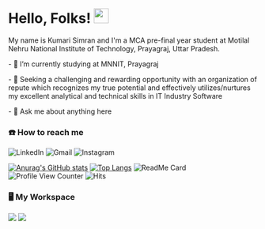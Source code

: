 # Hello, Folks! <img src="https://raw.githubusercontent.com/MartinHeinz/MartinHeinz/master/wave.gif" width="30px">
<p> My name is Kumari Simran and I'm a MCA pre-final year student at Motilal Nehru National Institute of Technology, Prayagraj, Uttar Pradesh. </p>
<p> - 🔭 I’m currently studying at MNNIT, Prayagraj</p>
<p> - 🤔 Seeking a challenging and rewarding opportunity with an organization of repute which recognizes my true potential and effectively
utilizes/nurtures my excellent analytical and technical skills in IT Industry Software </p>
<p> - 💬 Ask me about anything here</p>

<h3>☎️ How to reach me</h3>
<!--<p><b>🔧 Technologies and Tools</b></p> -->

<img alt="LinkedIn" src="https://img.shields.io/badge/linkedin%20-%230077B5.svg?&style=for-the-badge&logo=linkedin&logoColor=white"/>  <img alt="Gmail" src="https://img.shields.io/badge/Gmail-D14836?style=for-the-badge&logo=gmail&logoColor=white" />  <img alt="Instagram" src="https://img.shields.io/badge/<simran_singh.0>%20-%23E4405F.svg?&style=for-the-badge&logo=Instagram&logoColor=white"/>

[![Anurag's GitHub stats](https://github-readme-stats.vercel.app/api?username=simran045&theme=tokyonight&count_private=true)](https://github.com/anuraghazra/github-readme-stats)    [![Top Langs](https://github-readme-stats.vercel.app/api/top-langs/?username=simran045&layout=compact&theme=tokyonight)](https://github.com/anuraghazra/github-readme-stats)   ![ReadMe Card](https://github-readme-stats.vercel.app/api/pin/?username=simran045&repo=TabLayoutDemo&theme=radical)   
![Profile View Counter](https://komarev.com/ghpvc/?username=simran045)
![Hits](https://hitcounter.pythonanywhere.com/count/tag.svg?url=https://github.com/TabLayoutDemo)

<h3>🖥 My Workspace </h3>

<img src="https://img.shields.io/badge/Windows-ASUS_VivoBook-0078D6?style=for-the-badge&logo=windows&logoColor=white"/>
<img src="https://img.shields.io/badge/Linux-0078D6?style=for-the-badge&logo=ubuntu&logoColor=white"/>




<!--
**simran045/simran045** is a ✨ _special_ ✨ repository because its `README.md` (this file) appears on your GitHub profile.

Here are some ideas to get you started:

- 🔭 I’m currently working on ...
- 🌱 I’m currently learning ...
- 👯 I’m looking to collaborate on ...
- 🤔 I’m looking for help with ...
- 💬 Ask me about ...
- 📫 How to reach me: ...
- 😄 Pronouns: ...
- ⚡ Fun fact: ...
-->


